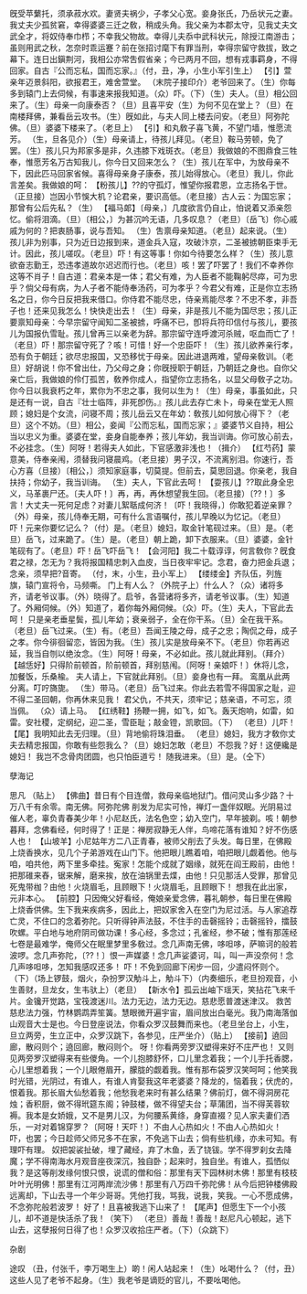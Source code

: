 <!-- { "loadSidebar": true } -->
旣受苹蘩托，须承菽水欢。妻贤夫祸少，子孝父心宽。妾身张氏，乃岳状元之妻。我丈夫少孤贫窘，幸得婆婆三迁之敎，稍成头角。我父亲为本郡太守，见我丈夫文武全才，将奴侍奉巾栉；不幸我父物故。幸得儿夫忝中武科状元，除授江南游击；虽则用武之秋，怎奈时乖运蹇？前在张招讨麾下有罪当刑，幸得宗留守救拔，致之幕下。连日出鎭荆河，我相公亦常吿假省亲；今已两月不回，想有戎事羁身，不得回家。自古『公而忘私，国而忘家。』（付，丑，净，小生小军引生上）
【引】萱亲年迈景斜阳，欲报君王，难舍萱堂。
（末院子接印介）老爷回来了。（生）你每多到辕门上去伺候，有事速来报我知道。（众）吓。（下）（生）夫人。（旦）相公回来了。（生）母亲一向康泰否？（旦）且喜平安（生）为何不见在堂上？（旦）在南楼拜佛，兼看岳云攻书。（生）旣如此，与夫人同上楼去问安。（老旦）阿弥陀佛。（旦）婆婆下楼来了。（老旦上）
【引】和丸敎子喜飞黄，不望门墙，惟愿流芳。
（生，旦各见介）（生）母亲请上，待孩儿拜见。（老旦）鞍马劳顿，免了罢。（生）孩儿只为邦家多是非，久违膝下戏斑衣。（老旦）我做娘的不图鼎食三牲奉，惟愿芳名万古知我儿，你今日又回来怎么？（生）孩儿在军中，为放母亲不下，因此匹马回家省候。喜得母亲身子康泰，孩儿始得放心。（老旦）我儿，你此言差矣。我做娘的呵：
【粉孩儿】??的守孤灯，惟望你报君恩，立志扬名于世。（正旦接）岂因小节悞大机？论君亲，要识高低。（老旦接）古人云：为国忘家；那曾有公后先私？（生）
【福马郞】〔母亲，〕几度欲言仍自止，怕说着又添亲怨忆。偷将泪滴。（旦）〔相公，〕为甚沉吟无语，几多叹息？（老旦）〔岳飞〕你心戚戚为何的？把衷肠事，说与吾知。
（生）吿禀母亲知道。（老旦）起来说。（生）孩儿非为别事，只为近日边报到来，道金兵入寇，攻破汴京，二圣被掳朝臣束手无计。因此，孩儿嗟叹。（老旦）吓！有这等事！你如今待要怎么样？（生）孩儿意欲奋志勤王，恐违孝道故尔迟迟而行也。（老旦）咳！罢了吓罢了！我们不幸养你这等不肖子！自古道：君亲本是一体；君父有难，为人臣者不能鞠躬尽瘁，可为忠乎？倘父母有病，为人子者不能侍奉汤药，可为孝乎？今君父有难，正是你立志扬名之日，你今日反把我来借口。你侍君不能尽忠，侍亲焉能尽孝？不忠不孝，非吾子也！还来见我怎么！快快走出去！（生）母亲，非是孩儿不能为国尽忠；孩儿正要禀知母亲：今早宗留守闻知二圣被掳，呼痛不已，卽将兵符印信付与孩儿，要孩儿为国报仇雪耻。孩儿曾再三以亲老为辞。那宗留守连呼渡河杀贼，呕血而亡了！（老旦）吓！那宗留守死了？咳！可惜！好一个忠臣吓！（生）孩儿欲养亲行孝，恐有负于朝廷；欲尽忠报国，又恐移忧于母亲。因此进退两难，望母亲敎训。（老旦）好胡说！你不曾出仕，乃父母之身；你旣授职于朝廷，乃朝廷之身也。自你父亲亡后，我做娘的伶仃孤苦，敎养你成人，指望你立志扬名，以显父母敎子之功。你今日以我衰朽之年，累你为不忠之事，我何以生为！（生）母亲，事虽如此，只是还有一说，自古『壮士临阵，非死卽伤。』孩儿此去存亡未卜，母亲在堂无人照顾；媳妇是个女流，问寝不周；孩儿岳云又在年幼：敎孩儿如何放心得下？（老旦）这个不妨。（旦）相公，妾闻『公而忘私，国而忘家；』婆婆节义自持，相公当以忠义为重。婆婆在堂，妾身自能奉养；孩儿年幼，我当训诲。你可放心前去，不必挂念。（生）阿呀！若得夫人如此，下官感激非浅也！（揖介）
【红芍药】蒙意美，侍奉亲闱，须替我问寝晨鸡。（老旦接）男子汉，不流离别泪。你速行，吾心方喜（旦接）〔相公，〕须知家庭事，切莫提。但前去，莫思回退。你亲老，我自扶持；你幼子，我当训诲。
（生）夫人，下官此去呵！
【耍孩儿】??取此身全忠义，马革裹尸还。〔夫人吓！〕再，再，再休想望我生回。（老旦接）〔??！〕多言！大丈夫一死何足虑？对妻儿絮聒成何济！〔吓！我晓得，〕你敢犯着逆亲罪？
（外）母亲，孩儿侍奉无期，可有什么言语嘱付，孩儿早晚以为忆记。（老旦）吓！元来你要忆记么？（付）是。（老旦）媳妇，取金针笔砚过来。（旦）是。（老旦）岳飞，过来跪了。（生）是。（老旦）朝上跪，卸下衣服来。（旦）婆婆，金针笔砚有了。（老旦）吓！岳飞吓岳飞！
【会河阳】我二十载谆谆，何言敎你？旣食君之禄，怎无为？我将报国精忠刺入血皮，当日夜牢牢记。念君，奋力把金兵退；念亲，须早把?音寄。
（付，末，小生，丑小军上）
【缕缕金】齐队伍，列旌旗，辕门宣将令，马频嘶。
门上有人么？（外院子上）什么人？（众）诸将多齐，请老爷议事。（外）晓得了。启爷，各营诸将多齐，请老爷议事。（生）知道了。外厢伺候。（外）知道了，着你每外厢伺候。（众）吓。（生）夫人，下官此去呵！
只是亲老垂星鬓，孤儿年幼；衰亲弱子，全在你干系。（旦）全在我干系。
（老旦）岳飞过来。（生）有。（老旦）吾闻王陵之母，成子之忠；陶侃之母，成子之孝。你今徘徊留恋，皆因为我。（生）孩儿实是放母亲不下。（老旦）你若再迟延，我当自刎以绝汝念。（生）阿呀！母亲，不必如此。孩儿就此拜别。（拜介）
【越恁好】只得阶前顿首，阶前顿首，拜别慈闱。〔阿呀！亲娘吓！〕休将儿念，加餐饭，乐桑楡。
夫人请上，下官就此拜别。（旦）妾身也有一拜。
鸾凰从此两分离。叮咛旖旎。
（生）带马。（老旦）岳飞过来。你此去若雪不得国家之耻，迎不得二圣回朝，你再休来见我！
君父仇，不共天，须牢记；慈亲语，不可忘，须当佩。
（众）请上马。
【红绣鞋】扬鞭一拥，如飞，如飞。轰天炮响，如雷，如雷。安社稷，定纲纪，迎二圣，雪臣耻；敲金镫，凯歌回。（下）
（老旦）儿吓！
【尾】我明知此去无归理。（旦）背地偷将珠泪垂。
（老旦）媳妇，我方才敎你丈夫去精忠报国，你敢有些怨我么？（旦）媳妇怎敢（老旦）不怨我？好！这便纔是媳妇！
我岂不念骨肉团圆，也只怕臣道亏！
随我进来。（旦）是。（仝下）
 
孽海记
 
思凡
（贴上）
【佛曲】昔日有个目连僧，救母亲临地狱门。借问灵山多少路？十万八千有余零。南无佛。阿弥陀佛
削发为尼实可怜，禅灯一盏伴奴眠。光阴易过催人老，辜负青春美少年！小尼赵氏，法名色空；幼入空门，早年披剃。咳！朝参暮拜，念佛看经，何时得了！正是：禅房寂静无人伴，鸟啼花落有谁知？好不伤感人也！
【山坡羊】小尼姑年方二八正青春，被师父削去了头发。每日里，在佛殿上烧香换水，见几个子弟游戏在山门下。他把眼儿瞧着咱，咱把眼儿觑着他。他与咱，咱共他，两下里多牵挂。寃家！怎能个成就了姻缘，就死在阎王殿前，由他！把那碓来舂，锯来解，磨来挨，放在油锅里去煠，由他！只见那活人受罪，那曾见死鬼带枷？由他！火烧眉毛，且顾眼下！火烧眉毛，且顾眼下！
想我在此出家，元非本心。
【前腔】只因俺父好看经，俺娘亲爱念佛，暮礼朝参，每日里在佛殿上烧香供佛。生下我来疾病多，因此上，把奴家舍入在空门为尼过活。与人家追荐亡灵，不住口的念着弥陀。只听得钟声法鼓，不住手的击磬摇铃；击磬摇铃，擂鼓吹螺。平白地与地府阴司做功课！多心经，多念过；孔雀经，参不破；惟有那莲经七卷是最难学，俺师父在眠里梦里多敎过。念几声南无佛，哆呾哆，萨嘛诃的般若波啰。念几声弥陀，〔??！〕恨一声媒婆！念几声娑婆诃，叫，叫一声没奈何！念几声哆呾哆，怎知我感叹还多！
吓！不免到回廊下闲步一回，少遣闷怀则个。（下）（场上锣鼓，烟火，杂扮罗汉觔斗上，觔斗下）（内奏细乐，老旦扮观音，小生善财，旦龙女，生韦驮上）（老旦）
【新水令】孤云出岫下瑶天，笑拈花飞来千片。金镵开觉路，宝筏渡迷川。法力无边，法力无边。慈悲愿普渡迷津汉。
救苦慈悲法力强，竹林鹦鹉弄笙簧。慧眼微开遍宇宙，眉间放出白毫光。我乃南海落伽山观音大士是也。今日登座说法，你看众罗汉鼓舞而来也。（老旦坐台上，小生，旦立两旁，生立正中，众罗汉跳下，各参见，庄严坐介）（贴上）
【接前】遶回廊，散闷则个；遶回廊，散闷则个。
呀！你看两旁罗汉塑得来好不庄严也！
又则见两旁罗汉塑得来有些儍角。一个儿抱膝舒怀，口儿里念着我；一个儿手托香腮，心儿里想着我；一个儿眼倦眉开，朦胧的觑着我。惟有那布袋罗汉笑呵呵；他笑我时光错，光阴过，有谁人，有谁人肯娶我这年老婆婆？降龙的，恼着我；伏虎的，恨着我。那长眉大仙愁着我；他愁我老来时有甚么结果？佛前灯，做不得洞房花烛；香积厨，做不得玳筵东阁；钟鼓楼，做不得望夫台；草蒲团，当不得芙蓉软褥。我本是女娇娥，又不是男儿汉，为何腰系黄绦，身穿直裰？见人家夫妻们洒乐，一对对着锦穿罗？〔阿呀！天吓！〕不由人心热如火！不由人心热如火！
吓，也罢；今日趁师父师兄多不在家，不免逃下山去；倘有些机缘，亦未可知。有理吓有理。
奴把袈裟扯破，埋了藏经，弃了木鱼，丢了铙钹。学不得罗刹女去降魔；学不得南海水月观音座夜深沉，独自卧；起来时，独自坐。有谁人，孤恓似我？是这等削发缘何恨只恨，说谎的僧和俗：那里有天下园林树木佛！那里有枝枝叶叶光明佛！那里有江河两岸流沙佛！那里有八万四千弥陀佛！从今后把钟楼佛殿远离却，下山去寻一个年少哥哥。凭他打我，骂我，说我，笑我。一心不愿成佛，不念弥陀般若波罗！
好了！且喜被我逃下山来了！
【尾声】但愿生下一个小孩儿，却不道是快活杀了我！（笑下）
（老旦）善哉！善哉！赵尼凡心顿起，逃下山去，这孽报何日得了也！众罗汉收拾庄严者。（下）（众跳下）
 
杂剧
 
途叹
（丑，付张千，李万喝生上）啲！闲人站起来！（生）吆喝什么？（付，丑）这些人见了老爷不起身。（生）我老爷是谪贬的官儿，不要吆喝他。
